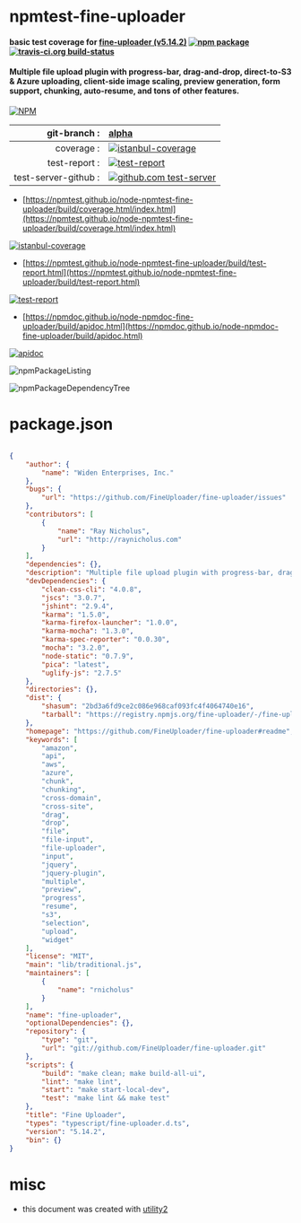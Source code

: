 # npmtest-fine-uploader

#### basic test coverage for  [fine-uploader (v5.14.2)](https://github.com/FineUploader/fine-uploader#readme)  [![npm package](https://img.shields.io/npm/v/npmtest-fine-uploader.svg?style=flat-square)](https://www.npmjs.org/package/npmtest-fine-uploader) [![travis-ci.org build-status](https://api.travis-ci.org/npmtest/node-npmtest-fine-uploader.svg)](https://travis-ci.org/npmtest/node-npmtest-fine-uploader)

#### Multiple file upload plugin with progress-bar, drag-and-drop, direct-to-S3 & Azure uploading, client-side image scaling, preview generation, form support, chunking, auto-resume, and tons of other features.

[![NPM](https://nodei.co/npm/fine-uploader.png?downloads=true&downloadRank=true&stars=true)](https://www.npmjs.com/package/fine-uploader)

| git-branch : | [alpha](https://github.com/npmtest/node-npmtest-fine-uploader/tree/alpha)|
|--:|:--|
| coverage : | [![istanbul-coverage](https://npmtest.github.io/node-npmtest-fine-uploader/build/coverage.badge.svg)](https://npmtest.github.io/node-npmtest-fine-uploader/build/coverage.html/index.html)|
| test-report : | [![test-report](https://npmtest.github.io/node-npmtest-fine-uploader/build/test-report.badge.svg)](https://npmtest.github.io/node-npmtest-fine-uploader/build/test-report.html)|
| test-server-github : | [![github.com test-server](https://npmtest.github.io/node-npmtest-fine-uploader/GitHub-Mark-32px.png)](https://npmtest.github.io/node-npmtest-fine-uploader/build/app/index.html) | | build-artifacts : | [![build-artifacts](https://npmtest.github.io/node-npmtest-fine-uploader/glyphicons_144_folder_open.png)](https://github.com/npmtest/node-npmtest-fine-uploader/tree/gh-pages/build)|

- [https://npmtest.github.io/node-npmtest-fine-uploader/build/coverage.html/index.html](https://npmtest.github.io/node-npmtest-fine-uploader/build/coverage.html/index.html)

[![istanbul-coverage](https://npmtest.github.io/node-npmtest-fine-uploader/build/screenCapture.buildCi.browser.%252Ftmp%252Fbuild%252Fcoverage.lib.html.png)](https://npmtest.github.io/node-npmtest-fine-uploader/build/coverage.html/index.html)

- [https://npmtest.github.io/node-npmtest-fine-uploader/build/test-report.html](https://npmtest.github.io/node-npmtest-fine-uploader/build/test-report.html)

[![test-report](https://npmtest.github.io/node-npmtest-fine-uploader/build/screenCapture.buildCi.browser.%252Ftmp%252Fbuild%252Ftest-report.html.png)](https://npmtest.github.io/node-npmtest-fine-uploader/build/test-report.html)

- [https://npmdoc.github.io/node-npmdoc-fine-uploader/build/apidoc.html](https://npmdoc.github.io/node-npmdoc-fine-uploader/build/apidoc.html)

[![apidoc](https://npmdoc.github.io/node-npmdoc-fine-uploader/build/screenCapture.buildCi.browser.%252Ftmp%252Fbuild%252Fapidoc.html.png)](https://npmdoc.github.io/node-npmdoc-fine-uploader/build/apidoc.html)

![npmPackageListing](https://npmtest.github.io/node-npmtest-fine-uploader/build/screenCapture.npmPackageListing.svg)

![npmPackageDependencyTree](https://npmtest.github.io/node-npmtest-fine-uploader/build/screenCapture.npmPackageDependencyTree.svg)



# package.json

```json

{
    "author": {
        "name": "Widen Enterprises, Inc."
    },
    "bugs": {
        "url": "https://github.com/FineUploader/fine-uploader/issues"
    },
    "contributors": [
        {
            "name": "Ray Nicholus",
            "url": "http://raynicholus.com"
        }
    ],
    "dependencies": {},
    "description": "Multiple file upload plugin with progress-bar, drag-and-drop, direct-to-S3 & Azure uploading, client-side image scaling, preview generation, form support, chunking, auto-resume, and tons of other features.",
    "devDependencies": {
        "clean-css-cli": "4.0.8",
        "jscs": "3.0.7",
        "jshint": "2.9.4",
        "karma": "1.5.0",
        "karma-firefox-launcher": "1.0.0",
        "karma-mocha": "1.3.0",
        "karma-spec-reporter": "0.0.30",
        "mocha": "3.2.0",
        "node-static": "0.7.9",
        "pica": "latest",
        "uglify-js": "2.7.5"
    },
    "directories": {},
    "dist": {
        "shasum": "2bd3a6fd9ce2c086e968caf093fc4f4064740e16",
        "tarball": "https://registry.npmjs.org/fine-uploader/-/fine-uploader-5.14.2.tgz"
    },
    "homepage": "https://github.com/FineUploader/fine-uploader#readme",
    "keywords": [
        "amazon",
        "api",
        "aws",
        "azure",
        "chunk",
        "chunking",
        "cross-domain",
        "cross-site",
        "drag",
        "drop",
        "file",
        "file-input",
        "file-uploader",
        "input",
        "jquery",
        "jquery-plugin",
        "multiple",
        "preview",
        "progress",
        "resume",
        "s3",
        "selection",
        "upload",
        "widget"
    ],
    "license": "MIT",
    "main": "lib/traditional.js",
    "maintainers": [
        {
            "name": "rnicholus"
        }
    ],
    "name": "fine-uploader",
    "optionalDependencies": {},
    "repository": {
        "type": "git",
        "url": "git://github.com/FineUploader/fine-uploader.git"
    },
    "scripts": {
        "build": "make clean; make build-all-ui",
        "lint": "make lint",
        "start": "make start-local-dev",
        "test": "make lint && make test"
    },
    "title": "Fine Uploader",
    "types": "typescript/fine-uploader.d.ts",
    "version": "5.14.2",
    "bin": {}
}
```



# misc
- this document was created with [utility2](https://github.com/kaizhu256/node-utility2)
